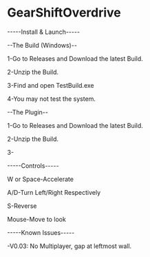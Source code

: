 # GearShiftOverdrive

-----Install & Launch-----

--The Build (Windows)--

1-Go to Releases and Download the latest Build.

2-Unzip the Build.

3-Find and open TestBuild.exe

4-You may not test the system.


--The Plugin--

1-Go to Releases and Download the latest Build.

2-Unzip the Build.

3-



-----Controls-----

W or Space-Accelerate

A/D-Turn Left/Right Respectively

S-Reverse

Mouse-Move to look

-----Known Issues-----

-V0.03: No Multiplayer, gap at leftmost wall.


